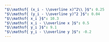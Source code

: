```yaml
---
"$\\mathsf{ (x_i - \\overline x)^2\\ }$": 0.25
"$\\mathsf{ (y_i - \\overline y)^2 }$": 0.04
"$\\mathsf{ x_i }$": 10.3
"$\\mathsf{ x_i - \\overline x }$": 0.5
"$\\mathsf{ y_i }$": 9.1
"$\\mathsf{ y_i - \\overline y }$": -0.2
---
```

